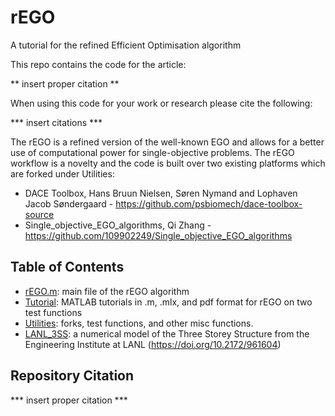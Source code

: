 # rEGO
A tutorial for the refined Efficient Optimisation algorithm

This repo contains the code for the article:

** insert proper citation **

When using this code for your work or research please cite the following:

*** insert citations ***

The rEGO is a refined version of the well-known EGO and allows for a better use of computational power for single-objective problems.
The rEGO workflow is a novelty and the code is built over two existing platforms which are forked under Utilities:

- DACE Toolbox, Hans Bruun Nielsen, Søren Nymand and Lophaven Jacob Søndergaard - https://github.com/psbiomech/dace-toolbox-source
- Single_objective_EGO_algorithms, Qi Zhang - https://github.com/109902249/Single_objective_EGO_algorithms

## Table of Contents
- [rEGO.m](rEGO/blob/main/rEGO.m): main file of the rEGO algorithm
- [Tutorial](rEGO/tree/main/Tutorial): MATLAB tutorials in .m, .mlx, and pdf format for rEGO on two test functions
- [Utilities](rEGO/tree/main/Utilities): forks, test functions, and other misc functions.
- [LANL_3SS](rEGO/tree/main/LANL_3SS): a numerical model of the Three Storey Structure from the Engineering Institute at LANL (https://doi.org/10.2172/961604)

## Repository Citation

*** insert proper citation ***
